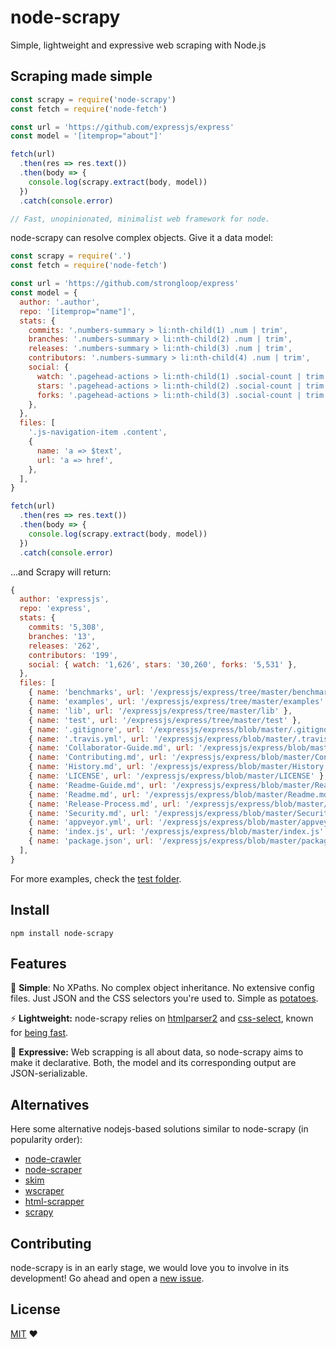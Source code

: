 # node-scrapy

Simple, lightweight and expressive web scraping with Node.js

## Scraping made simple

```javascript
const scrapy = require('node-scrapy')
const fetch = require('node-fetch')

const url = 'https://github.com/expressjs/express'
const model = '[itemprop="about"]'

fetch(url)
  .then(res => res.text())
  .then(body => {
    console.log(scrapy.extract(body, model))
  })
  .catch(console.error)

// Fast, unopinionated, minimalist web framework for node.
```

node-scrapy can resolve complex objects. Give it a data model:

```javascript
const scrapy = require('.')
const fetch = require('node-fetch')

const url = 'https://github.com/strongloop/express'
const model = {
  author: '.author',
  repo: '[itemprop="name"]',
  stats: {
    commits: '.numbers-summary > li:nth-child(1) .num | trim',
    branches: '.numbers-summary > li:nth-child(2) .num | trim',
    releases: '.numbers-summary > li:nth-child(3) .num | trim',
    contributors: '.numbers-summary > li:nth-child(4) .num | trim',
    social: {
      watch: '.pagehead-actions > li:nth-child(1) .social-count | trim',
      stars: '.pagehead-actions > li:nth-child(2) .social-count | trim',
      forks: '.pagehead-actions > li:nth-child(3) .social-count | trim',
    },
  },
  files: [
    '.js-navigation-item .content',
    {
      name: 'a => $text',
      url: 'a => href',
    },
  ],
}

fetch(url)
  .then(res => res.text())
  .then(body => {
    console.log(scrapy.extract(body, model))
  })
  .catch(console.error)
```

...and Scrapy will return:

```javascript
{
  author: 'expressjs',
  repo: 'express',
  stats: {
    commits: '5,308',
    branches: '13',
    releases: '262',
    contributors: '199',
    social: { watch: '1,626', stars: '30,260', forks: '5,531' },
  },
  files: [
    { name: 'benchmarks', url: '/expressjs/express/tree/master/benchmarks' },
    { name: 'examples', url: '/expressjs/express/tree/master/examples' },
    { name: 'lib', url: '/expressjs/express/tree/master/lib' },
    { name: 'test', url: '/expressjs/express/tree/master/test' },
    { name: '.gitignore', url: '/expressjs/express/blob/master/.gitignore' },
    { name: '.travis.yml', url: '/expressjs/express/blob/master/.travis.yml' },
    { name: 'Collaborator-Guide.md', url: '/expressjs/express/blob/master/Collaborator-Guide.md' },
    { name: 'Contributing.md', url: '/expressjs/express/blob/master/Contributing.md' },
    { name: 'History.md', url: '/expressjs/express/blob/master/History.md' },
    { name: 'LICENSE', url: '/expressjs/express/blob/master/LICENSE' },
    { name: 'Readme-Guide.md', url: '/expressjs/express/blob/master/Readme-Guide.md' },
    { name: 'Readme.md', url: '/expressjs/express/blob/master/Readme.md' },
    { name: 'Release-Process.md', url: '/expressjs/express/blob/master/Release-Process.md' },
    { name: 'Security.md', url: '/expressjs/express/blob/master/Security.md' },
    { name: 'appveyor.yml', url: '/expressjs/express/blob/master/appveyor.yml' },
    { name: 'index.js', url: '/expressjs/express/blob/master/index.js' },
    { name: 'package.json', url: '/expressjs/express/blob/master/package.json' },
  ],
}
```

For more examples, check the [test folder](./test).

## Install

```shell
npm install node-scrapy
```

## Features

🍠 **Simple**: No XPaths. No complex object inheritance. No extensive config files. Just JSON and the CSS selectors you're used to. Simple as [potatoes](http://youtu.be/efMHLkyb7ho).

⚡ **Lightweight:** node-scrapy relies on [htmlparser2](https://www.npmjs.org/package/htmlparser2) and [css-select](https://www.npmjs.org/package/css-select), known for [being fast](https://travis-ci.org/AndreasMadsen/htmlparser-benchmark/builds/10805007).

📢 **Expressive:** Web scrapping is all about data, so node-scrapy aims to make it declarative. Both, the model and its corresponding output are JSON-serializable.

## Alternatives

Here some alternative nodejs-based solutions similar to node-scrapy (in popularity order):

- [node-crawler](https://github.com/sylvinus/node-crawler)
- [node-scraper](https://github.com/mape/node-scraper)
- [skim](https://github.com/tcr/skim)
- [wscraper](https://github.com/kalise/wscraper)
- [html-scrapper](https://github.com/harish2704/html-scrapper)
- [scrapy](https://github.com/orkz/scrapy)

## Contributing

node-scrapy is in an early stage, we would love you to involve in its development! Go ahead and open a [new issue](https://github.com/eeshi/node-scrapy/issues).

## License

[MIT](./LICENSE) **❤**
